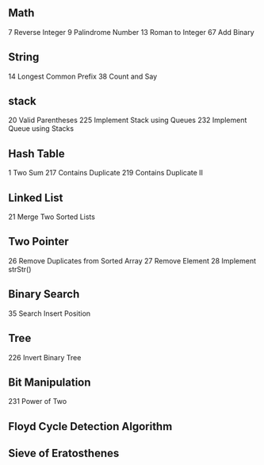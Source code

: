 ## Math
7 Reverse Integer
9 Palindrome Number
13 Roman to Integer
67 Add Binary

## String
14 Longest Common Prefix
38 Count and Say

## stack
20 Valid Parentheses 
225 Implement Stack using Queues
232 Implement Queue using Stacks

## Hash Table
1 Two Sum
217 Contains Duplicate
219 Contains Duplicate II

## Linked List
21 Merge Two Sorted Lists

## Two Pointer
26 Remove Duplicates from Sorted Array
27 Remove Element
28 Implement strStr()

## Binary Search
35 Search Insert Position

## Tree
226 Invert Binary Tree

## Bit Manipulation
231 Power of Two

## Floyd Cycle Detection Algorithm

## Sieve of Eratosthenes
